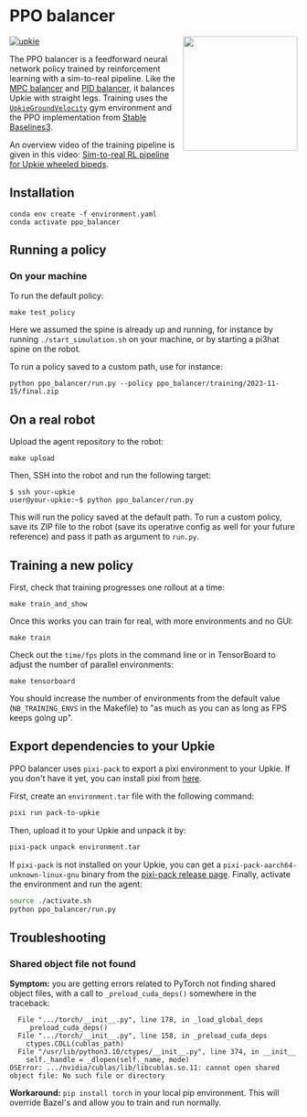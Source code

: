 # PPO balancer

<a href="https://youtube.com/shorts/bvWgYso1dzI">
    <img src="https://github.com/upkie/ppo_balancer/assets/1189580/3c4bac9b-02bf-429b-8b81-f931e4ce542f" align="right" height=200>
</a>

[![upkie](https://img.shields.io/badge/upkie-6.0.0-salmon)](https://github.com/upkie/upkie/tree/v6.0.0)

The PPO balancer is a feedforward neural network policy trained by reinforcement learning with a sim-to-real pipeline. Like the [MPC balancer](https://github.com/upkie/mpc_balancer) and [PID balancer](https://upkie.github.io/upkie/pid-balancer.html), it balances Upkie with straight legs. Training uses the <code><a href="https://upkie.github.io/upkie/classupkie_1_1envs_1_1upkie__ground__velocity_1_1UpkieGroundVelocity.html">UpkieGroundVelocity</a></code> gym environment and the PPO implementation from [Stable Baselines3](https://stable-baselines3.readthedocs.io/en/master/modules/ppo.html).

An overview video of the training pipeline is given in this video: [Sim-to-real RL pipeline for Upkie wheeled bipeds](https://www.youtube.com/shorts/bvWgYso1dzI).

## Installation

```console
conda env create -f environment.yaml
conda activate ppo_balancer
```

## Running a policy

### On your machine

To run the default policy:

```console
make test_policy
```

Here we assumed the spine is already up and running, for instance by running `./start_simulation.sh` on your machine, or by starting a pi3hat spine on the robot.

To run a policy saved to a custom path, use for instance:

```console
python ppo_balancer/run.py --policy ppo_balancer/training/2023-11-15/final.zip
```

## On a real robot

Upload the agent repository to the robot:

```console
make upload
```

Then, SSH into the robot and run the following target:

```console
$ ssh your-upkie
user@your-upkie:~$ python ppo_balancer/run.py
```

This will run the policy saved at the default path. To run a custom policy, save its ZIP file to the robot (save its operative config as well for your future reference) and pass it path as argument to `run.py`.

## Training a new policy

First, check that training progresses one rollout at a time:

```console
make train_and_show
```

Once this works you can train for real, with more environments and no GUI:

```console
make train
```

Check out the `time/fps` plots in the command line or in TensorBoard to adjust the number of parallel environments:

```console
make tensorboard
```

You should increase the number of environments from the default value (``NB_TRAINING_ENVS`` in the Makefile) to "as much as you can as long as FPS keeps going up".

## Export dependencies to your Upkie

PPO balancer uses `pixi-pack` to export a pixi environment to your Upkie. If you don't have it yet, you can install pixi from [here](https://pixi.sh/latest/#installation).

First, create an `environment.tar` file with the following command:

```bash
pixi run pack-to-upkie
```

Then, upload it to your Upkie and unpack it by:

```bash
pixi-pack unpack environment.tar
```

If `pixi-pack` is not installed on your Upkie, you can get a `pixi-pack-aarch64-unknown-linux-gnu` binary from the [pixi-pack release page](https://github.com/Quantco/pixi-pack/releases). Finally, activate the environment and run the agent:

```bash
source ./activate.sh
python ppo_balancer/run.py
```

## Troubleshooting

### Shared object file not found

**Symptom:** you are getting errors related to PyTorch not finding shared object files, with a call to ``_preload_cuda_deps()`` somewhere in the traceback:

```
  File ".../torch/__init__.py", line 178, in _load_global_deps
    _preload_cuda_deps()
  File ".../torch/__init__.py", line 158, in _preload_cuda_deps
    ctypes.CDLL(cublas_path)
  File "/usr/lib/python3.10/ctypes/__init__.py", line 374, in __init__
    self._handle = _dlopen(self._name, mode)
OSError: .../nvidia/cublas/lib/libcublas.so.11: cannot open shared object file: No such file or directory
```

**Workaround:** ``pip install torch`` in your local pip environment. This will override Bazel's and allow you to train and run normally.
